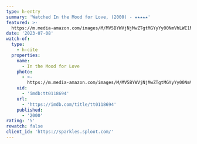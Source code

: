 ```yaml
---
type: h-entry
summary: 'Watched In the Mood for Love, (2000) - ★★★★★'
featured: >-
  https://m.media-amazon.com/images/M/MV5BYWVjNjMwZTgtMGYyYy00NmVhLWE1NDItMzFhMmJkYTNjYWIwXkEyXkFqcGdeQXVyNjU0OTQ0OTY@._V1_SX300.jpg
date: '2023-07-08'
watch-of:
  type:
    - h-cite
  properties:
    name:
      - In the Mood for Love
    photo:
      - >-
        https://m.media-amazon.com/images/M/MV5BYWVjNjMwZTgtMGYyYy00NmVhLWE1NDItMzFhMmJkYTNjYWIwXkEyXkFqcGdeQXVyNjU0OTQ0OTY@._V1_SX300.jpg
    uid:
      - 'imdb:tt0118694'
    url:
      - 'https://imdb.com/title/tt0118694'
    published:
      - '2000'
rating: '5'
rewatch: false
client_id: 'https://sparkles.sploot.com/'
---
```

